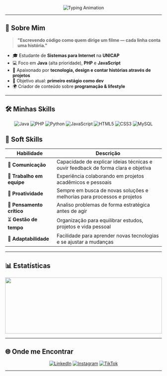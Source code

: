 <p align="center">
  <img src="https://readme-typing-svg.herokuapp.com?font=Fira+Code&weight=500&size=28&duration=3000&pause=1000&color=0077FF&center=true&vCenter=true&width=500&lines=Ol%C3%A1%2C+eu+sou+o+Lucas+Laurindo!;Bem+vindo!" alt="Typing Animation" />
</p>

---

## 🎯 Sobre Mim
> **"Escrevendo código como quem dirige um filme — cada linha conta uma história."**

- 🎓 Estudante de **Sistemas para Internet** na **UNICAP**
- 💻 Foco em **Java** (alta prioridade), **PHP** e **JavaScript**
- 🚀 Apaixonado por **tecnologia, design e contar histórias através de projetos**
- 🎯 Objetivo atual: **primeiro estágio como dev**
- 🌍 Criador de conteúdo sobre **programação & lifestyle**

---

## 🛠 Minhas Skills
<div align="center">

![Java](https://img.shields.io/badge/Java-ED8B00?style=for-the-badge&logo=openjdk&logoColor=white)
![PHP](https://img.shields.io/badge/PHP-777BB4?style=for-the-badge&logo=php&logoColor=white)
![Python](https://img.shields.io/badge/Python-3776AB?style=for-the-badge&logo=python&logoColor=white)
![JavaScript](https://img.shields.io/badge/JavaScript-F7DF1E?style=for-the-badge&logo=javascript&logoColor=black)
![HTML5](https://img.shields.io/badge/HTML5-E34F26?style=for-the-badge&logo=html5&logoColor=white)
![CSS3](https://img.shields.io/badge/CSS3-1572B6?style=for-the-badge&logo=css3&logoColor=white)
![MySQL](https://img.shields.io/badge/MySQL-4479A1?style=for-the-badge&logo=mysql&logoColor=white)

</div>


## 🤝 Soft Skills
<div align="center">

| Habilidade | Descrição |
|------------|-----------|
| 💬 **Comunicação** | Capacidade de explicar ideias técnicas e ouvir feedback de forma clara e objetiva |
| 🤝 **Trabalho em equipe** | Experiência colaborando em projetos acadêmicos e pessoais |
| 🎯 **Proatividade** | Sempre em busca de novas soluções e melhorias para processos e projetos |
| 🧠 **Pensamento crítico** | Analiso problemas de forma estratégica antes de agir |
| ⏳ **Gestão de tempo** | Organização para equilibrar estudos, projetos e vida pessoal |
| 🔄 **Adaptabilidade** | Facilidade para aprender novas tecnologias e se ajustar a mudanças |

</div>

---

## 📊 Estatísticas
<div align="center">
 <img width="100%" height="180px" src="https://github-readme-stats.vercel.app/api/top-langs/?username=laurindolucas&layout=compact&hide_border=true&title_color=D41b22&text_color=ffffff&bg_color=0d1117" />
</div>

---

## 🌐 Onde me Encontrar
<div align="center">

[![LinkedIn](https://img.shields.io/badge/LinkedIn-0077B5?style=for-the-badge&logo=linkedin&logoColor=white)](https://www.linkedin.com/in/lucas-laurindo-4b676b31b/)
[![Instagram](https://img.shields.io/badge/Instagram-000000?style=for-the-badge&logo=instagram&logoColor=white)](https://www.instagram.com/laurindo.dev/)
[![TikTok](https://img.shields.io/badge/TikTok-000000?style=for-the-badge&logo=tiktok&logoColor=white)](https://www.tiktok.com/@caaiolucaxz?_t=ZM-8yn0aO9zbWy&_r=1)
</div>

---
